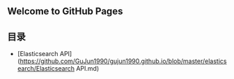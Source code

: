 ## Welcome to GitHub Pages
## 目录

* [Elasticsearch API](https://github.com/GuJun1990/gujun1990.github.io/blob/master/elasticsearch/Elasticsearch API.md)

